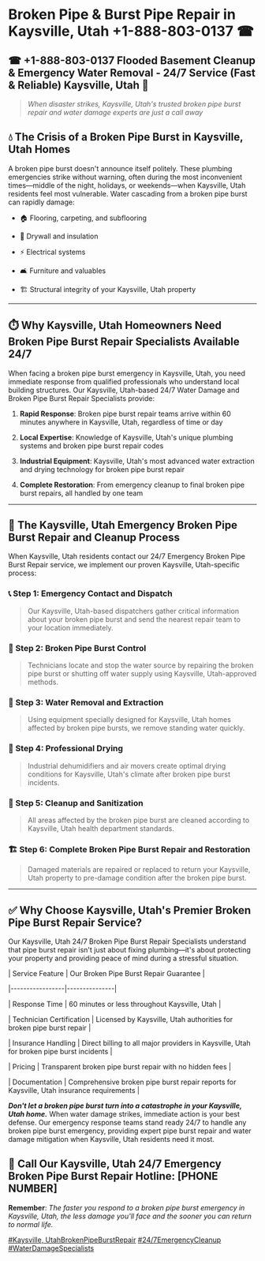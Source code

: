 # Broken Pipe & Burst Pipe Repair in Kaysville, Utah +1-888-803-0137 ☎
## ☎ +1-888-803-0137  Flooded Basement Cleanup & Emergency Water Removal - 24/7 Service (Fast & Reliable) Kaysville, Utah 🚨

> *When disaster strikes, Kaysville, Utah's trusted broken pipe burst repair and water damage experts are just a call away*

## 💧 The Crisis of a Broken Pipe Burst in Kaysville, Utah Homes

A broken pipe burst doesn't announce itself politely. These plumbing emergencies strike without warning, often during the most inconvenient times—middle of the night, holidays, or weekends—when Kaysville, Utah residents feel most vulnerable. Water cascading from a broken pipe burst can rapidly damage:

* 🏠 Flooring, carpeting, and subflooring
* 🧱 Drywall and insulation
* ⚡ Electrical systems
* 🛋️ Furniture and valuables
* 🏗️ Structural integrity of your Kaysville, Utah property

---

## ⏱️ Why Kaysville, Utah Homeowners Need Broken Pipe Burst Repair Specialists Available 24/7

When facing a broken pipe burst emergency in Kaysville, Utah, you need immediate response from qualified professionals who understand local building structures. Our Kaysville, Utah-based 24/7 Water Damage and Broken Pipe Burst Repair Specialists provide:

1. **Rapid Response**: Broken pipe burst repair teams arrive within 60 minutes anywhere in Kaysville, Utah, regardless of time or day
2. **Local Expertise**: Knowledge of Kaysville, Utah's unique plumbing systems and broken pipe burst repair codes
3. **Industrial Equipment**: Kaysville, Utah's most advanced water extraction and drying technology for broken pipe burst repair
4. **Complete Restoration**: From emergency cleanup to final broken pipe burst repairs, all handled by one team

---

## 🔧 The Kaysville, Utah Emergency Broken Pipe Burst Repair and Cleanup Process

When Kaysville, Utah residents contact our 24/7 Emergency Broken Pipe Burst Repair service, we implement our proven Kaysville, Utah-specific process:

### 📞 Step 1: Emergency Contact and Dispatch
> Our Kaysville, Utah-based dispatchers gather critical information about your broken pipe burst and send the nearest repair team to your location immediately.

### 🚿 Step 2: Broken Pipe Burst Control
> Technicians locate and stop the water source by repairing the broken pipe burst or shutting off water supply using Kaysville, Utah-approved methods.

### 🌊 Step 3: Water Removal and Extraction
> Using equipment specially designed for Kaysville, Utah homes affected by broken pipe bursts, we remove standing water quickly.

### 💨 Step 4: Professional Drying
> Industrial dehumidifiers and air movers create optimal drying conditions for Kaysville, Utah's climate after broken pipe burst incidents.

### 🧼 Step 5: Cleanup and Sanitization
> All areas affected by the broken pipe burst are cleaned according to Kaysville, Utah health department standards.

### 🏗️ Step 6: Complete Broken Pipe Burst Repair and Restoration
> Damaged materials are repaired or replaced to return your Kaysville, Utah property to pre-damage condition after the broken pipe burst.

---

## ✅ Why Choose Kaysville, Utah's Premier Broken Pipe Burst Repair Service?

Our Kaysville, Utah 24/7 Broken Pipe Burst Repair Specialists understand that pipe burst repair isn't just about fixing plumbing—it's about protecting your property and providing peace of mind during a stressful situation.

| Service Feature | Our Broken Pipe Burst Repair Guarantee |
|-----------------|---------------|
| Response Time | 60 minutes or less throughout Kaysville, Utah |
| Technician Certification | Licensed by Kaysville, Utah authorities for broken pipe burst repair |
| Insurance Handling | Direct billing to all major providers in Kaysville, Utah for broken pipe burst incidents |
| Pricing | Transparent broken pipe burst repair with no hidden fees |
| Documentation | Comprehensive broken pipe burst repair reports for Kaysville, Utah insurance requirements |

***Don't let a broken pipe burst turn into a catastrophe in your Kaysville, Utah home.*** When water damage strikes, immediate action is your best defense. Our emergency response teams stand ready 24/7 to handle any broken pipe burst emergency, providing expert pipe burst repair and water damage mitigation when Kaysville, Utah residents need it most.

## 📱 Call Our Kaysville, Utah 24/7 Emergency Broken Pipe Burst Repair Hotline: [PHONE NUMBER]

**Remember**: *The faster you respond to a broken pipe burst emergency in Kaysville, Utah, the less damage you'll face and the sooner you can return to normal life.*

[#Kaysville, UtahBrokenPipeBurstRepair](#) [#24/7EmergencyCleanup](#) [#WaterDamageSpecialists](#)
